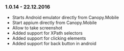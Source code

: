 ### 1.0.14 - 22.12.2016
* Starts Android emulator directly from Canopy.Mobile
* Start appium directly from Canopy.Mobile
* Allow to take screenshot
* Added support for XPath selectors
* Added support for clicking elements
* Added support for back button in android